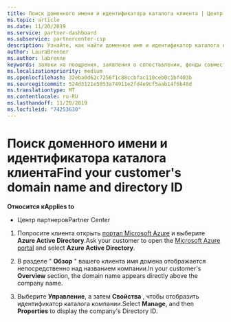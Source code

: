 ```yaml
---
title: Поиск доменного имени и идентификатора каталога клиента | Центр партнеров
ms.topic: article
ms.date: 11/20/2019
ms.service: partner-dashboard
ms.subservice: partnercenter-csp
description: Узнайте, как найти доменное имя и идентификатор каталога клиента при отправке утверждения.
author: LauraBrenner
ms.author: labrenne
keywords: заявки на поощрения, заявления о сопоставлении, фонды совместных операций, OSA, ISV, прибыль, имя домена, идентификатор каталога
ms.localizationpriority: medium
ms.openlocfilehash: 32eba0d62c7256f1c88ccbfac110ceb0c1bf403b
ms.sourcegitcommit: 524d3121e5053a74911e2fd4e9cf5aab14f6b48d
ms.translationtype: MT
ms.contentlocale: ru-RU
ms.lasthandoff: 11/20/2019
ms.locfileid: "74253630"
---
```

# <a name="find-your-customers-domain-name-and-directory-id"></a><span data-ttu-id="fffdf-104">Поиск доменного имени и идентификатора каталога клиента</span><span class="sxs-lookup"><span data-stu-id="fffdf-104">Find your customer's domain name and directory ID</span></span>

<span data-ttu-id="fffdf-105">**Относится к**</span><span class="sxs-lookup"><span data-stu-id="fffdf-105">**Applies to**</span></span>

-  <span data-ttu-id="fffdf-106">Центр партнеров</span><span class="sxs-lookup"><span data-stu-id="fffdf-106">Partner Center</span></span>

1.  <span data-ttu-id="fffdf-107">Попросите клиента открыть [портал Microsoft Azure](https://ms.portal.azure.com/#home) и выберите **Azure Active Directory**.</span><span class="sxs-lookup"><span data-stu-id="fffdf-107">Ask your customer to open the [Microsoft Azure portal](https://ms.portal.azure.com/#home) and select **Azure Active Directory**.</span></span> 

2.  <span data-ttu-id="fffdf-108">В разделе " **Обзор** " вашего клиента имя домена отображается непосредственно над названием компании.</span><span class="sxs-lookup"><span data-stu-id="fffdf-108">In your customer's **Overview** section, the domain name appears directly above the company name.</span></span>  

3.  <span data-ttu-id="fffdf-109">Выберите **Управление**, а затем **Свойства** , чтобы отобразить идентификатор каталога компании.</span><span class="sxs-lookup"><span data-stu-id="fffdf-109">Select **Manage**, and then **Properties** to display the company's Directory ID.</span></span>
